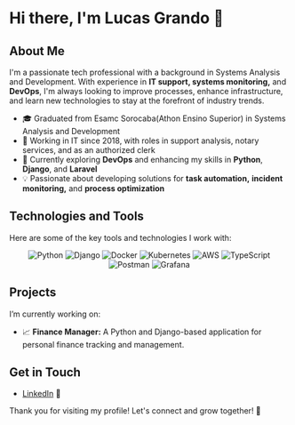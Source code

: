 # Hi there, I'm Lucas Grando 👋

## About Me
I'm a passionate tech professional with a background in Systems Analysis and Development. With experience in **IT support, systems monitoring,** and **DevOps**, I'm always looking to improve processes, enhance infrastructure, and learn new technologies to stay at the forefront of industry trends.

- 🎓 Graduated from Esamc Sorocaba(Athon Ensino Superior) in Systems Analysis and Development
- 💼 Working in IT since 2018, with roles in support analysis, notary services, and as an authorized clerk
- 🌱 Currently exploring **DevOps** and enhancing my skills in **Python**, **Django**, and **Laravel**
- 💡 Passionate about developing solutions for **task automation,** **incident monitoring,** and **process optimization**

## Technologies and Tools

Here are some of the key tools and technologies I work with:

<p align="center">
  <img src="https://img.shields.io/badge/-Python-3776AB?style=flat&logo=python&logoColor=white" alt="Python"/>
  <img src="https://img.shields.io/badge/-Django-092E20?style=flat&logo=django&logoColor=white" alt="Django"/>
  <img src="https://img.shields.io/badge/-Docker-2496ED?style=flat&logo=docker&logoColor=white" alt="Docker"/>
  <img src="https://img.shields.io/badge/-Kubernetes-326CE5?style=flat&logo=kubernetes&logoColor=white" alt="Kubernetes"/>
  <img src="https://img.shields.io/badge/-AWS-232F3E?style=flat&logo=amazon-aws&logoColor=white" alt="AWS"/>
  <img src="https://img.shields.io/badge/-TypeScript-3178C6?style=flat&logo=typescript&logoColor=white" alt="TypeScript"/>
  <img src="https://img.shields.io/badge/-Postman-FF6C37?style=flat&logo=postman&logoColor=white" alt="Postman"/>
  <img src="https://img.shields.io/badge/-Grafana-F46800?style=flat&logo=grafana&logoColor=white" alt="Grafana"/>
</p>

## Projects
I’m currently working on:

- 📈 **Finance Manager:** A Python and Django-based application for personal finance tracking and management.

## Get in Touch

- [LinkedIn](https://linkedin.com/in/lucasgrando) 📩

Thank you for visiting my profile! Let's connect and grow together! 🚀
